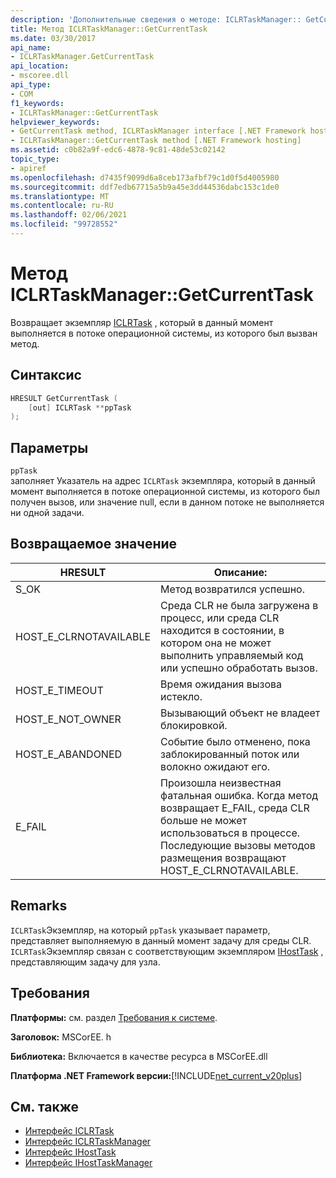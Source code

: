 ```yaml
---
description: 'Дополнительные сведения о методе: ICLRTaskManager:: GetCurrentTask'
title: Метод ICLRTaskManager::GetCurrentTask
ms.date: 03/30/2017
api_name:
- ICLRTaskManager.GetCurrentTask
api_location:
- mscoree.dll
api_type:
- COM
f1_keywords:
- ICLRTaskManager::GetCurrentTask
helpviewer_keywords:
- GetCurrentTask method, ICLRTaskManager interface [.NET Framework hosting]
- ICLRTaskManager::GetCurrentTask method [.NET Framework hosting]
ms.assetid: c0b82a9f-edc6-4878-9c81-48de53c02142
topic_type:
- apiref
ms.openlocfilehash: d7435f9099d6a8ceb173afbf79c1d0f5d4005980
ms.sourcegitcommit: ddf7edb67715a5b9a45e3dd44536dabc153c1de0
ms.translationtype: MT
ms.contentlocale: ru-RU
ms.lasthandoff: 02/06/2021
ms.locfileid: "99728552"
---
```

# <a name="iclrtaskmanagergetcurrenttask-method"></a>Метод ICLRTaskManager::GetCurrentTask

Возвращает экземпляр [ICLRTask](iclrtask-interface.md) , который в данный момент выполняется в потоке операционной системы, из которого был вызван метод.  
  
## <a name="syntax"></a>Синтаксис  
  
```cpp  
HRESULT GetCurrentTask (  
    [out] ICLRTask **ppTask  
);  
```  
  
## <a name="parameters"></a>Параметры  

 `ppTask`  
 заполняет Указатель на адрес `ICLRTask` экземпляра, который в данный момент выполняется в потоке операционной системы, из которого был получен вызов, или значение null, если в данном потоке не выполняется ни одной задачи.  
  
## <a name="return-value"></a>Возвращаемое значение  
  
|HRESULT|Описание:|  
|-------------|-----------------|  
|S_OK|Метод возвратился успешно.|  
|HOST_E_CLRNOTAVAILABLE|Среда CLR не была загружена в процесс, или среда CLR находится в состоянии, в котором она не может выполнить управляемый код или успешно обработать вызов.|  
|HOST_E_TIMEOUT|Время ожидания вызова истекло.|  
|HOST_E_NOT_OWNER|Вызывающий объект не владеет блокировкой.|  
|HOST_E_ABANDONED|Событие было отменено, пока заблокированный поток или волокно ожидают его.|  
|E_FAIL|Произошла неизвестная фатальная ошибка. Когда метод возвращает E_FAIL, среда CLR больше не может использоваться в процессе. Последующие вызовы методов размещения возвращают HOST_E_CLRNOTAVAILABLE.|  
  
## <a name="remarks"></a>Remarks  

 `ICLRTask`Экземпляр, на который `ppTask` указывает параметр, представляет выполняемую в данный момент задачу для среды CLR. `ICLRTask`Экземпляр связан с соответствующим экземпляром [IHostTask](ihosttask-interface.md) , представляющим задачу для узла.  
  
## <a name="requirements"></a>Требования  

 **Платформы:** см. раздел [Требования к системе](../../get-started/system-requirements.md).  
  
 **Заголовок:** MSCorEE. h  
  
 **Библиотека:** Включается в качестве ресурса в MSCorEE.dll  
  
 **Платформа .NET Framework версии:**[!INCLUDE[net_current_v20plus](../../../../includes/net-current-v20plus-md.md)]  
  
## <a name="see-also"></a>См. также

- [Интерфейс ICLRTask](iclrtask-interface.md)
- [Интерфейс ICLRTaskManager](iclrtaskmanager-interface.md)
- [Интерфейс IHostTask](ihosttask-interface.md)
- [Интерфейс IHostTaskManager](ihosttaskmanager-interface.md)
